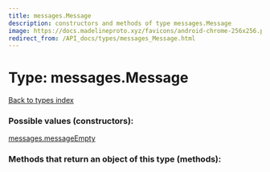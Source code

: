```yaml
---
title: messages.Message
description: constructors and methods of type messages.Message
image: https://docs.madelineproto.xyz/favicons/android-chrome-256x256.png
redirect_from: /API_docs/types/messages_Message.html
---
```

# Type: messages.Message  
[Back to types index](index.md)



### Possible values (constructors):

[messages.messageEmpty](../constructors/messages.messageEmpty.md)  



### Methods that return an object of this type (methods):



